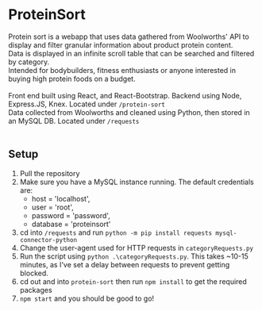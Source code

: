 # ProteinSort
Protein sort is a webapp that uses data gathered from Woolworths' API to display and filter
granular information about product protein content.
<br>
Data is displayed in an infinite scroll table that can be searched and filtered by category. 
<br>
Intended for bodybuilders, fitness enthusiasts or anyone interested in buying high protein foods on a budget.
<br> 
<br>
Front end built using React, and React-Bootstrap. Backend using Node, Express.JS, Knex. Located under `/protein-sort`
<br>
Data collected from Woolworths and cleaned using Python, then stored in an MySQL DB. Located under `/requests`
<br><br>

## Setup
1. Pull the repository 
2. Make sure you have a MySQL instance running. The default credentials are: 
    - host = 'localhost',
    - user = 'root',
    - password = 'password',
    - database = 'proteinsort'
3. cd into `/requests` and run `python -m pip install requests mysql-connector-python`
4. Change the user-agent used for HTTP requests in `categoryRequests.py`
5. Run the script using `python .\categoryRequests.py`. This takes ~10-15 minutes, as I've set a delay between requests to prevent getting blocked.
6. cd out and into `protein-sort` then run `npm install` to get the required packages
7. `npm start` and you should be good to go!
